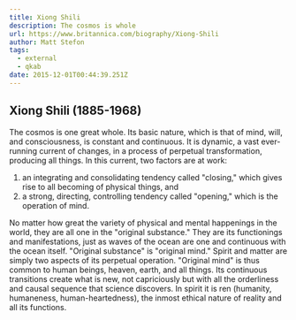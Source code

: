 ```yaml
---
title: Xiong Shili
description: The cosmos is whole
url: https://www.britannica.com/biography/Xiong-Shili
author: Matt Stefon
tags:
  - external
  - qkab
date: 2015-12-01T00:44:39.251Z
---
```


## Xiong Shili (1885-1968)

The cosmos is one great whole. Its basic nature, which is that of mind, will, and consciousness, is constant and continuous. It is dynamic, a vast ever-running current of changes, in a process of perpetual transformation, producing all things. In this current, two factors are at work:

1. an integrating and consolidating tendency called "closing," which gives rise to all becoming of physical things, and
2. a strong, directing, controlling tendency called "opening," which is the operation of mind.

No matter how great the variety of physical and mental happenings in the world, they are all one in the "original substance." They are its functionings and manifestations, just as waves of the ocean are one and continuous with the ocean itself. "Original substance" is "original mind." Spirit and matter are simply two aspects of its perpetual operation. "Original mind" is thus common to human beings, heaven, earth, and all things. Its continuous transitions create what is new, not capriciously but with all the orderliness and causal sequence that science discovers. In spirit it is ren (humanity, humaneness, human-heartedness), the inmost ethical nature of reality and all its functions.
